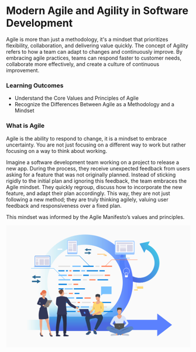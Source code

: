 # Modern Agile and Agility in Software Development

Agile is more than just a methodology, it's a mindset that prioritizes flexibility, collaboration, and delivering value quickly. The concept of Agility refers to how a team can adapt to changes and continuously improve. By embracing agile practices, teams can respond faster to customer needs, collaborate more effectively, and create a culture of continuous improvement.

### Learning Outcomes

- Understand the Core Values and Principles of Agile
- Recognize the Differences Between Agile as a Methodology and a Mindset

### What is Agile

Agile is the ability to respond to change, it is a mindset to embrace uncertainty. You are not just focusing on a different way to work but rather focusing on a way to think about working.

Imagine a software development team working on a project to release a new app. During the process, they receive unexpected feedback from users asking for a feature that was not originally planned. Instead of sticking rigidly to the initial plan and ignoring this feedback, the team embraces the Agile mindset. They quickly regroup, discuss how to incorporate the new feature, and adapt their plan accordingly. This way, they are not just following a new method; they are truly thinking agilely, valuing user feedback and responsiveness over a fixed plan.

This mindset was informed by the Agile Manifesto’s values and principles.


![Agile](img/agile_picture.jpg)